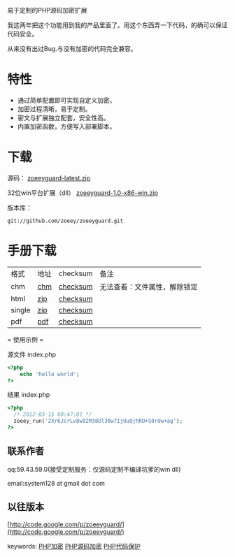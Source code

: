 易于定制的PHP源码加密扩展

我这两年把这个功能用到我的产品里面了。用这个东西弄一下代码，的确可以保证代码安全。

从来没有出过Bug.与没有加密的代码完全兼容。

# 特性
 * 通过简单配置即可实现自定义加密。
 * 加密过程清晰，易于定制。
 * 密文与扩展独立配套，安全性高。
 * 内置加密函数，方便写入部署脚本。

# 下载

源码：
[zoeeyguard-latest.zip](https://github.com/downloads/zoeey/zoeeyguard/zoeeyguard-latest.zip)

32位win平台扩展（dll）
[zoeeyguard-1.0-x86-win.zip](https://github.com/downloads/zoeey/zoeeyguard/zoeeyguard-1.0-x86-win.zip)

版本库：
```
git://github.com/zoeey/zoeeyguard.git
```


# 手册下载

<table>
    <tr>
        <td>格式 </td>
        <td>地址 </td>
        <td>checksum</td>
        <td>备注 </td>
    </tr>
    <tr>
        <td>chm</td>
        <td>
            <a href="https://github.com/zoeey/zoeeyguard/raw/master/doc/build/zoeeyguard.chm" rel="nofollow">chm</a>
        </td>
        <td>
            <a href="https://github.com/zoeey/zoeeyguard/raw/master/doc/build/zoeeyguard.chm.checksum" rel="nofollow">checksum</a>
        </td>
        <td>无法查看：文件属性，解除锁定 </td>
    </tr>
    <tr>
        <td> html </td>
        <td>
            <a href="https://github.com/zoeey/zoeeyguard/raw/master/doc/build/zoeeyguard.zip" rel="nofollow">zip</a>
        </td>
        <td>
            <a href="https://github.com/zoeey/zoeeyguard/raw/master/doc/build/zoeeyguard.zip.checksum" rel="nofollow">checksum</a>
        </td>
        <td>
        </td>
    </tr>
    <tr>
        <td> single  </td>
        <td>
            <a href="https://github.com/zoeey/zoeeyguard/raw/master/doc/build/zoeeyguard-single.zip" rel="nofollow"> zip</a>
        </td>
        <td>
            <a href="https://github.com/zoeey/zoeeyguard/raw/master/doc/build/zoeeyguard-single.zip.checksum" rel="nofollow">checksum</a>
        </td>
        <td>
        </td>
    </tr>
    <tr>
        <td>pdf  </td>
        <td>
            <a href="https://github.com/zoeey/zoeeyguard/raw/master/doc/build/zoeeyguard.pdf" rel="nofollow"> pdf</a>
        </td>
        <td>
            <a href="https://github.com/zoeey/zoeeyguard/raw/master/doc/build/zoeeyguard.pdf.checksum" rel="nofollow">checksum</a>
        </td>
        <td>
        </td>
    </tr>
</table>



= 使用示例 =

源文件
index.php
```php
<?php
    echo 'hello world';
?>
```

结果
index.php
```php
<?php
  /* 2012-03-15 00:47:01 */
  zoeey_run('2Xr6JcrLv8w92M38Ul30w7IjUuQjhRO+S0rdw+ag');
?>
```

## 联系作者
qq:59.43.59.0(接受定制服务：仅源码定制不编译坑爹的win dll)

email:system128 at gmail dot com


## 以往版本
[http://code.google.com/p/zoeeyguard/](http://code.google.com/p/zoeeyguard/)

keywords: 
[PHP加密](https://github.com/zoeey/zoeeyguard)
[PHP源码加密](https://github.com/zoeey/zoeeyguard)
[PHP代码保护](https://github.com/zoeey/zoeeyguard)


 
